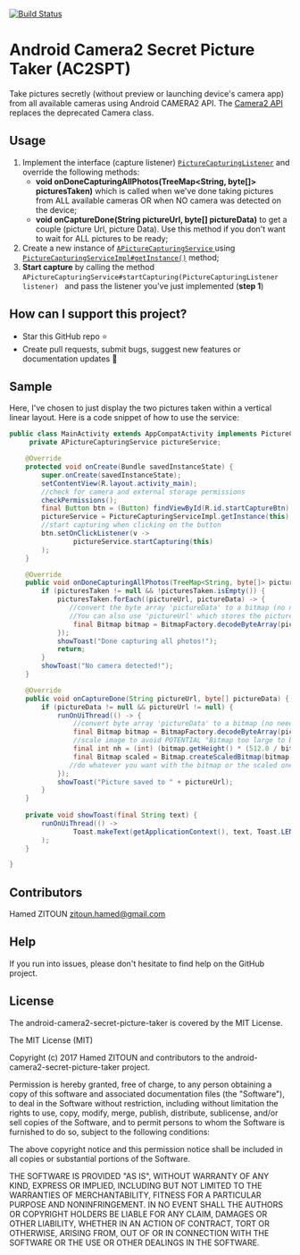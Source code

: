 [![Build Status](https://travis-ci.org/botyourbusiness/android-camera2-secret-picture-taker.svg?branch=master)](https://travis-ci.org/botyourbusiness/android-camera2-secret-picture-taker)

# Android Camera2 Secret Picture Taker (AC2SPT)
Take pictures secretly (without preview or launching device's camera app) from all available cameras using Android CAMERA2 API.
The <a href="https://developer.android.com/reference/android/hardware/camera2/package-summary.html">Camera2 API</a> replaces the deprecated Camera class.

## Usage

1. Implement the interface (capture listener) <a href="https://github.com/hzitoun/android-camera2-secret-picture-taker/blob/master/app/src/main/java/com/hzitoun/camera2SecretPictureTaker/listeners/PictureCapturingListener.java">```PictureCapturingListener```</a> and override the following methods:
    -  **void onDoneCapturingAllPhotos(TreeMap<String, byte[]> picturesTaken)** which is called when we've done taking pictures from ALL available cameras OR when NO camera was detected on the device;
    -  **void onCaptureDone(String pictureUrl, byte[] pictureData)** to get a couple (picture Url, picture Data). Use this method if you don't want to wait for ALL pictures to be ready;
2. Create a new instance of <a href="https://github.com/hzitoun/android-camera2-secret-picture-taker/blob/master/app/src/main/java/com/hzitoun/camera2SecretPictureTaker/services/APictureCapturingService.java">```APictureCapturingService``` </a> using <a href="https://github.com/hzitoun/android-camera2-secret-picture-taker/blob/master/app/src/main/java/com/hzitoun/camera2SecretPictureTaker/services/PictureCapturingServiceImpl.java">```PictureCapturingServiceImpl#getInstance()```</a> method;
3. **Start capture** by calling the method ```APictureCapturingService#startCapturing(PictureCapturingListener listener) ``` and pass the listener you've just implemented (**step 1**)

## How can I support this project?
- Star this GitHub repo :star:
- Create pull requests, submit bugs, suggest new features or documentation updates :wrench:

## Sample

Here, I've chosen to just  display the two pictures taken within a vertical linear layout. Here is a code snippet of how to use the service:

```java
public class MainActivity extends AppCompatActivity implements PictureCapturingListener, ActivityCompat.OnRequestPermissionsResultCallback {
     private APictureCapturingService pictureService;

    @Override
    protected void onCreate(Bundle savedInstanceState) {
        super.onCreate(savedInstanceState);
        setContentView(R.layout.activity_main);
        //check for camera and external storage permissions
        checkPermissions();
        final Button btn = (Button) findViewById(R.id.startCaptureBtn);
        pictureService = PictureCapturingServiceImpl.getInstance(this);
        //start capturing when clicking on the button
        btn.setOnClickListener(v ->
                pictureService.startCapturing(this)
        );
    }

    @Override
    public void onDoneCapturingAllPhotos(TreeMap<String, byte[]> picturesTaken) {
        if (picturesTaken != null && !picturesTaken.isEmpty()) {
            picturesTaken.forEach((pictureUrl, pictureData) -> {
               //convert the byte array 'pictureData' to a bitmap (no need to read the file from the external storage) but in case you
               //You can also use 'pictureUrl' which stores the picture's location on the device
                final Bitmap bitmap = BitmapFactory.decodeByteArray(pictureData, 0, pictureData.length);
            });
            showToast("Done capturing all photos!");
            return;
        }
        showToast("No camera detected!");
    }

    @Override
    public void onCaptureDone(String pictureUrl, byte[] pictureData) {
        if (pictureData != null && pictureUrl != null) {
            runOnUiThread(() -> {
                //convert byte array 'pictureData' to a bitmap (no need to read the file from the external storage)
                final Bitmap bitmap = BitmapFactory.decodeByteArray(pictureData, 0, pictureData.length);
                //scale image to avoid POTENTIAL "Bitmap too large to be uploaded into a texture" when displaying into an ImageView
                final int nh = (int) (bitmap.getHeight() * (512.0 / bitmap.getWidth()));
                final Bitmap scaled = Bitmap.createScaledBitmap(bitmap, 512, nh, true);
               //do whatever you want with the bitmap or the scaled one...
            });
            showToast("Picture saved to " + pictureUrl);
        }
    }
    
    private void showToast(final String text) {
        runOnUiThread(() ->
                Toast.makeText(getApplicationContext(), text, Toast.LENGTH_SHORT).show()
        );
    }

}
```

## Contributors

Hamed ZITOUN <zitoun.hamed@gmail.com>

## Help

If you run into issues, please don't hesitate to find help on the GitHub project.

## License

The android-camera2-secret-picture-taker is covered by the MIT License.

The MIT License (MIT)

Copyright (c) 2017 Hamed ZITOUN and contributors to the android-camera2-secret-picture-taker project.

Permission is hereby granted, free of charge, to any person obtaining a copy of this software and associated documentation files (the "Software"), to deal in the Software without restriction, including without limitation the rights to use, copy, modify, merge, publish, distribute, sublicense, and/or sell copies of the Software, and to permit persons to whom the Software is furnished to do so, subject to the following conditions:

The above copyright notice and this permission notice shall be included in all copies or substantial portions of the Software.

THE SOFTWARE IS PROVIDED "AS IS", WITHOUT WARRANTY OF ANY KIND, EXPRESS OR IMPLIED, INCLUDING BUT NOT LIMITED TO THE WARRANTIES OF MERCHANTABILITY, FITNESS FOR A PARTICULAR PURPOSE AND NONINFRINGEMENT. IN NO EVENT SHALL THE AUTHORS OR COPYRIGHT HOLDERS BE LIABLE FOR ANY CLAIM, DAMAGES OR OTHER LIABILITY, WHETHER IN AN ACTION OF CONTRACT, TORT OR OTHERWISE, ARISING FROM, OUT OF OR IN CONNECTION WITH THE SOFTWARE OR THE USE OR OTHER DEALINGS IN THE SOFTWARE.

